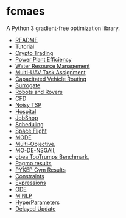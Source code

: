 # fcmaes
A Python 3 gradient-free optimization library.

- [README](https://github.com/dietmarwo/fast-cma-es/blob/master/README.adoc)
- [Tutorial](https://github.com/dietmarwo/fast-cma-es/blob/master/tutorials/Tutorial.adoc)
- [Crypto Trading](https://github.com/dietmarwo/fast-cma-es/blob/master/tutorials/CryptoTrading.adoc)
- [Power Plant Efficiency](https://github.com/dietmarwo/fast-cma-es/blob/master/tutorials/PowerPlant.adoc)
- [Water Resource Management](https://github.com/dietmarwo/fast-cma-es/blob/master/tutorials/Water.adoc)  
- [Multi-UAV Task Assignment](https://github.com/dietmarwo/fast-cma-es/blob/master/tutorials/UAV.adoc) 
- [Capacitated Vehicle Routing](https://github.com/dietmarwo/fast-cma-es/blob/master/tutorials/Routing.adoc)
- [Surrogate](https://github.com/dietmarwo/fast-cma-es/blob/master/tutorials/Surrogate.adoc)
- [Robots and Rovers](https://github.com/dietmarwo/fast-cma-es/blob/master/tutorials/RobotRover.adoc)
- [CFD](https://github.com/dietmarwo/fast-cma-es/blob/master/tutorials/FluidDynamics.adoc)
- [Noisy TSP](https://github.com/dietmarwo/fast-cma-es/blob/master/tutorials/TSP.adoc)
- [Hospital](https://github.com/dietmarwo/fast-cma-es/blob/master/tutorials/Hospital.adoc)
- [JobShop](https://github.com/dietmarwo/fast-cma-es/blob/master/tutorials/JobShop.adoc)
- [Scheduling](https://github.com/dietmarwo/fast-cma-es/blob/master/tutorials/Scheduling.adoc)
- [Space Flight](https://github.com/dietmarwo/fast-cma-es/blob/master/tutorials/SpaceFlight.adoc)
- [MODE](https://github.com/dietmarwo/fast-cma-es/blob/master/tutorials/MODE.adoc)
- [Multi-Objective](https://github.com/dietmarwo/fast-cma-es/blob/master/tutorials/MultiObjective.adoc), 
- [MO-DE-NSGAII](https://github.com/dietmarwo/fast-cma-es/blob/master/tutorials/NSGAII.adoc), 
- [gbea TopTrumps Benchmark](https://github.com/dietmarwo/fast-cma-es/blob/master/tutorials/TopTrumps.adoc),
- [Pagmo results](https://github.com/dietmarwo/fast-cma-es/blob/master/tutorials/PAGMO.adoc), 
- [PYKEP Gym Results](https://github.com/dietmarwo/fast-cma-es/blob/master/tutorials/PYKEP.adoc)
- [Constraints](https://github.com/dietmarwo/fast-cma-es/blob/master/tutorials/Constraints.adoc)
- [Expressions](https://github.com/dietmarwo/fast-cma-es/blob/master/tutorials/Expressions.adoc)
- [ODE](https://github.com/dietmarwo/fast-cma-es/blob/master/tutorials/ODE.adoc)
- [MINLP](https://github.com/dietmarwo/fast-cma-es/blob/master/tutorials/MINLP.adoc)
- [HyperParameters](https://github.com/dietmarwo/fast-cma-es/blob/master/tutorials/HyperparameterOptimization.adoc)
- [Delayed Update](https://github.com/dietmarwo/fast-cma-es/blob/master/tutorials/DelayedUpdate.adoc)




